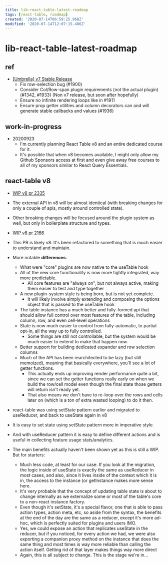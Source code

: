 ```yaml
---
title: lib-react-table-latest-roadmap
tags: [react-table, roadmap]
created: '2020-07-14T06:59:25.968Z'
modified: '2020-07-14T12:07:15.486Z'
---
```


# lib-react-table-latest-roadmap

## ref

- [[Umbrella] v7 Stable Release ](https://github.com/tannerlinsley/react-table/issues/1964)
  - Fix row-selection bug (#1900)
  - Consider Col/Row-span plugin requirements (not the actual plugin) (#1342, #1933) (Non v7 release, but soon after hopefully)
  - Ensure no infinite rendering loops like in #1911
  - Ensure prop getter utilities and column decorators can and will generate stable callbacks and values (#1936)

## work-in-progress

- 20200923
  - I'm currently planning React Table v8 and an entire dedicated course for it.
  - It's possible that when v8 becomes available, I might only allow my Github Sponsors access at first and even give away free courses to all of my sponsors similar to React Query Essentials.

## react-table v8

- [WIP v8 pr 2335](https://github.com/tannerlinsley/react-table/pull/2335)
- The external API in v8 will be almost identical (with breaking changes for only a couple of apis, mostly around controlled state).  
- Other breaking changes will be focused around the plugin system as well, but only in boilerplate structure and types.

- [WIP v8 pr 2166](https://github.com/tannerlinsley/react-table/pull/2166)
- This PR is likely v8. It's been refactored to something that is much easier to understand and maintain. 
- More notable **differences**:
  - What were "core" plugins are now native to the useTable hook
  - All of the new core functionality is now more tightly integrated, way more predictable. 
    - All core features are "always on", but not always active, making them easier to test and type together
  - A new plugin-system style is being born, but is not yet complete. 
    - It will likely involve simply extending and composing the options object that is passed to the useTable hook
  - The table instance has a much better and fully-formed api that should allow full control over most features of the table, including column, row, and even cell-level operations
  - State is now much easier to control from fully-automatic, to partial opt-in, all the way up to fully controlled. 
    - Some things are still not controllable, but the system would be much easier to extend to make that happen now.
  - Better support for building dedicated expander and row selection columns
  - Much of the API has been rearchitected to be lazy (but still memoized), meaning that basically everywhere, you'll see a lot of getter functions. 
    - This actually ends up improving render performance quite a bit, since we can set the getter functions really early on when we build the row/cell model even though the final state those getters will return isn't ready yet. 
    - That also means we don't have to re-loop over the rows and cells later on (which is a ton of extra wasted looping) to do it then.
- react-table was using setState pattern earlier and migrated to useReducer, and back to useState again in v8
- It is easy to set state using setState pattern more in imperative style. 
- And with useReducer pattern it is easy to define different actions and is useful in collecting feature usage stats/analytics.
- The main benefits actually haven't been shown yet as this is still a WIP. But for starters:
  - Much less code, at least for our case. If you look at the migration, the logic inside of useState is exactly the same as useReducer in most cases, and also, since it lives inside of the context which it is in, the access to the instance (or getInstance makes more sense here.
  - It's very probable that the concept of updating table state is about to change internally as we externalize some or most of the table's core to a non-react instance factory.
  - Even though it's setState, it's a special flavor, one that is able to pass action types, action meta, etc, so aside from the syntax, the benefits at the end of the day are the same as a reducer, except it's more ad-hoc, which is perfectly suited for plugins and users IMO.
  - Yes, we could expose an action that replicates useState in the reducer, but if you noticed, for every action we had, we were also exporting a companion proxy method on the instance that does the same thing and most times is way more reliable than calling the action itself. Getting rid of that layer makes things way more direct
  - Again, this is all subject to change. This is the stage we're in...

